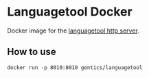 # Languagetool Docker

Docker image for the [languagetool http server](http://wiki.languagetool.org/http-server).

## How to use 

```
docker run -p 8010:8010 gentics/languagetool
```